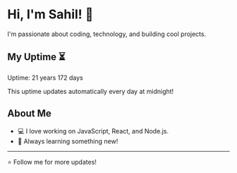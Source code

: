 # Hi, I'm Sahil! 👋

I'm passionate about coding, technology, and building cool projects.

## My Uptime ⏳
Uptime: 21 years 172 days

This uptime updates automatically every day at midnight!

## About Me
- 💻 I love working on JavaScript, React, and Node.js.
- 🎯 Always learning something new!

---

⭐️ Follow me for more updates!
